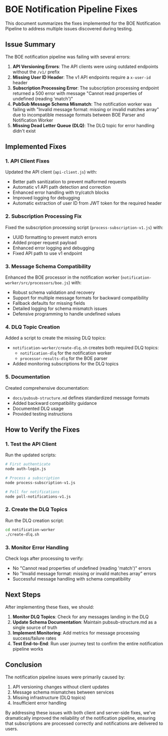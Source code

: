 # BOE Notification Pipeline Fixes

This document summarizes the fixes implemented for the BOE Notification Pipeline to address multiple issues discovered during testing.

## Issue Summary

The BOE notification pipeline was failing with several errors:

1. **API Versioning Errors**: The API clients were using outdated endpoints without the `/v1/` prefix
2. **Missing User ID Header**: The v1 API endpoints require a `x-user-id` header 
3. **Subscription Processing Error**: The subscription processing endpoint returned a 500 error with message "Cannot read properties of undefined (reading 'match')"
4. **PubSub Message Schema Mismatch**: The notification worker was failing with "Invalid message format: missing or invalid matches array" due to incompatible message formats between BOE Parser and Notification Worker
5. **Missing Dead Letter Queue (DLQ)**: The DLQ topic for error handling didn't exist

## Implemented Fixes

### 1. API Client Fixes

Updated the API client (`api-client.js`) with:
- Better path sanitization to prevent malformed requests
- Automatic v1 API path detection and correction
- Enhanced error handling with try/catch blocks
- Improved logging for debugging
- Automatic extraction of user ID from JWT token for the required header

### 2. Subscription Processing Fix

Fixed the subscription processing script (`process-subscription-v1.js`) with:
- UUID formatting to prevent match errors
- Added proper request payload
- Enhanced error logging and debugging
- Fixed API path to use v1 endpoint

### 3. Message Schema Compatibility

Enhanced the BOE processor in the notification worker (`notification-worker/src/processors/boe.js`) with:
- Robust schema validation and recovery
- Support for multiple message formats for backward compatibility
- Fallback defaults for missing fields
- Detailed logging for schema mismatch issues
- Defensive programming to handle undefined values

### 4. DLQ Topic Creation

Added a script to create the missing DLQ topics:
- `notification-worker/create-dlq.sh` creates both required DLQ topics:
  - `notification-dlq` for the notification worker
  - `processor-results-dlq` for the BOE parser
- Added monitoring subscriptions for the DLQ topics

### 5. Documentation

Created comprehensive documentation:
- `docs/pubsub-structure.md` defines standardized message formats
- Added backward compatibility guidance
- Documented DLQ usage
- Provided testing instructions

## How to Verify the Fixes

### 1. Test the API Client

Run the updated scripts:
```bash
# First authenticate
node auth-login.js

# Process a subscription
node process-subscription-v1.js

# Poll for notifications
node poll-notifications-v1.js
```

### 2. Create the DLQ Topics

Run the DLQ creation script:
```bash
cd notification-worker
./create-dlq.sh
```

### 3. Monitor Error Handling

Check logs after processing to verify:
- No "Cannot read properties of undefined (reading 'match')" errors
- No "Invalid message format: missing or invalid matches array" errors
- Successful message handling with schema compatibility

## Next Steps

After implementing these fixes, we should:

1. **Monitor DLQ Topics**: Check for any messages landing in the DLQ
2. **Update Schema Documentation**: Maintain pubsub-structure.md as a single source of truth
3. **Implement Monitoring**: Add metrics for message processing success/failure rates
4. **Test End-to-End**: Run user journey test to confirm the entire notification pipeline works

## Conclusion

The notification pipeline issues were primarily caused by:
1. API versioning changes without client updates
2. Message schema mismatches between services
3. Missing infrastructure (DLQ topics)
4. Insufficient error handling

By addressing these issues with both client and server-side fixes, we've dramatically improved the reliability of the notification pipeline, ensuring that subscriptions are processed correctly and notifications are delivered to users.